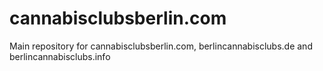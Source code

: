 # cannabisclubsberlin.com
Main repository for cannabisclubsberlin.com, berlincannabisclubs.de and berlincannabisclubs.info
